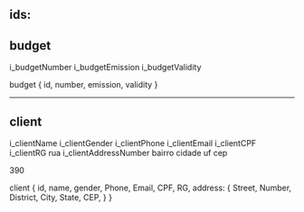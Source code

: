 

ids:
----------
budget
----------
i_budgetNumber
i_budgetEmission
i_budgetValidity

budget {
   id,
   number,
   emission,
   validity
}

----------
client
----------
i_clientName
i_clientGender
i_clientPhone
i_clientEmail
i_clientCPF
i_clientRG
rua
i_clientAddressNumber
bairro
cidade
uf
cep

390

client {
   id,
   name,
   gender,
   Phone,
   Email,
   CPF,
   RG,
   address: {
      Street,
      Number,
      District,
      City,
      State,
      CEP,
   }
}